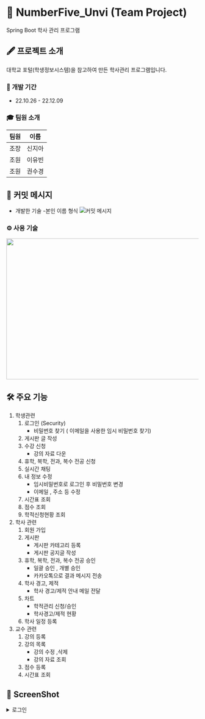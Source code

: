 # 🏫 NumberFive_Unvi (Team Project)
Spring Boot 학사 관리 프로그램

## 🖋 프로젝트 소개
대학교 포털(학생정보시스템)을 참고하여 만든 학사관리 프로그램입니다. 

### 📅 개발 기간 
* 22.10.26 - 22.12.09

### 🎓 팀원 소개
|팀원|이름|
|:---|:---:|  
|조장|신지아|
|조원|이유빈|
|조원|권수경|


## 📌 커밋 메시지
* 개발한 기술 -본인 이름 형식
![커밋 메시지](https://user-images.githubusercontent.com/116548583/207213747-99c249db-4264-4c5c-a312-9f190cff80a3.png)



### ⚙ 사용 기술
<img src="https://user-images.githubusercontent.com/116548583/207210191-7faa86f3-d5aa-472c-9299-65f41a87edc1.png"  width="800" height="370">


## 🛠 주요 기능

1. 학생관련
   1. 로그인 (Security)
      - 비밀번호 찾기 ( 이메일을 사용한 임시 비밀번호 찾기)
   2. 게시판 글 작성
   3. 수강 신청
       - 강의 자료 다운
   5. 휴학, 복학, 전과, 복수 전공 신청
   6. 실시간 채팅
   7. 내 정보 수정 
       - 임시비밀번호로 로그인 후 비밀번호 변경
       - 이메일 , 주소 등 수정
   8. 시간표 조회
   9. 점수 조회
   10. 학적신청현황 조회 
2. 학사 관련
   1. 회원 가입
   2. 게시판
       - 게시판 카테고리 등록
       - 게시판 공지글 작성
   4. 휴학, 복학, 전과, 복수 전공 승인
       - 일괄 승인 , 개별 승인 
       - 카카오톡으로 결과 메시지 전송
   5. 학사 경고, 제적 
       - 학사 경고/제적 안내 메일 전달
   6. 차트
      - 학적관리 신청/승인 
      - 학사경고/제적 현황
   7. 학사 일정 등록
3. 교수 관련
   1. 강의 등록
   2. 강의 목록
       - 강의 수정 ,삭제
       - 강의 자료 조회
   3. 점수 등록
   4. 시간표 조회

## 📸 ScreenShot


<details>
<summary>로그인</summary>
<div markdown="1">       

😎스크린 샷😎

</div>
</details>

